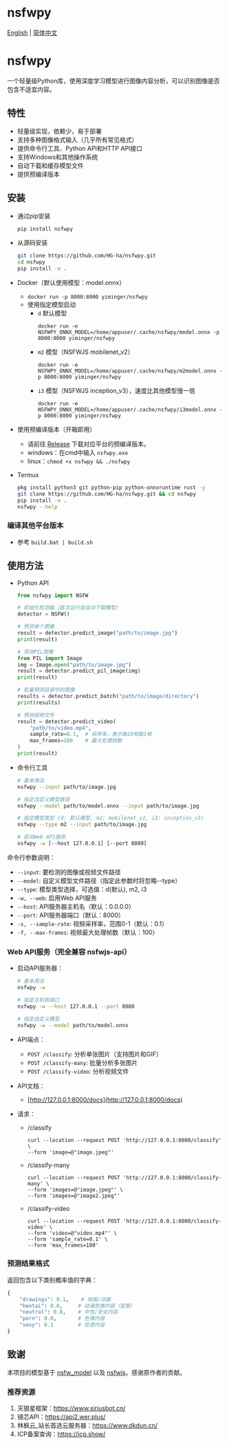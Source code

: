# nsfwpy

[English](README_EN.md) | [简体中文](README.md)

# nsfwpy
一个轻量级Python库，使用深度学习模型进行图像内容分析，可以识别图像是否包含不适宜内容。

## 特性

- 轻量级实现，依赖少，易于部署
- 支持多种图像格式输入（几乎所有常见格式）
- 提供命令行工具、Python API和HTTP API接口
- 支持Windows和其他操作系统
- 自动下载和缓存模型文件
- 提供预编译版本

## 安装

- 通过pip安装

    ```bash
    pip install nsfwpy
    ```

- 从源码安装

    ```bash
    git clone https://github.com/HG-ha/nsfwpy.git
    cd nsfwpy
    pip install -e .
    ```
    
- Docker（默认使用模型：model.onnx）
    - `docker run -p 8000:8000 yiminger/nsfwpy`
    - 使用指定模型启动
        - `d` 默认模型
            ```
            docker run -e NSFWPY_ONNX_MODEL=/home/appuser/.cache/nsfwpy/model.onnx -p 8000:8000 yiminger/nsfwpy
            ```
        - `m2` 模型（NSFWJS mobilenet_v2）
            ```
            docker run -e NSFWPY_ONNX_MODEL=/home/appuser/.cache/nsfwpy/m2model.onnx -p 8000:8000 yiminger/nsfwpy
            ```
        - `i3` 模型（NSFWJS inception_v3），速度比其他模型慢一倍
            ```
            docker run -e NSFWPY_ONNX_MODEL=/home/appuser/.cache/nsfwpy/i3model.onnx -p 8000:8000 yiminger/nsfwpy
            ```

- 使用预编译版本（开箱即用）
    - 请前往 [Release](https://github.com/HG-ha/nsfwpy/releases) 下载对应平台的预编译版本。
    - windows：在cmd中输入 `nsfwpy.exe`
    - linux：`chmod +x nsfwpy && ./nsfwpy`

- Termux
    ```bash
    pkg install python3 git python-pip python-onnxruntime rust -y
    git clone https://github.com/HG-ha/nsfwpy.git && cd nsfwpy
    pip install -e .
    nsfwpy --help
    ```

### 编译其他平台版本
- 参考 `build.bat | build.sh`


## 使用方法

- Python API

    ```python
    from nsfwpy import NSFW

    # 初始化检测器（首次运行会自动下载模型）
    detector = NSFW()

    # 预测单个图像
    result = detector.predict_image("path/to/image.jpg")
    print(result)

    # 预测PIL图像
    from PIL import Image
    img = Image.open("path/to/image.jpg")
    result = detector.predict_pil_image(img)
    print(result)

    # 批量预测目录中的图像
    results = detector.predict_batch("path/to/image/directory")
    print(results)

    # 预测视频文件
    result = detector.predict_video(
        "path/to/video.mp4",
        sample_rate=0.1,  # 采样率，表示每10帧取1帧
        max_frames=100    # 最大处理帧数
    )
    print(result)
    ```

- 命令行工具

    ```bash
    # 基本用法
    nsfwpy --input path/to/image.jpg

    # 指定自定义模型路径
    nsfwpy --model path/to/model.onnx --input path/to/image.jpg

    # 指定模型类型 (d: 默认模型, m2: mobilenet_v2, i3: inception_v3)
    nsfwpy --type m2 --input path/to/image.jpg

    # 启动Web API服务
    nsfwpy -w [--host 127.0.0.1] [--port 8080]
    ```

命令行参数说明：
- `--input`: 要检测的图像或视频文件路径
- `--model`: 自定义模型文件路径（指定此参数时将忽略--type）
- `--type`: 模型类型选择，可选值：d(默认), m2, i3
- `-w, --web`: 启用Web API服务
- `--host`: API服务器主机名（默认：0.0.0.0）
- `--port`: API服务器端口（默认：8000）
- `-s, --sample-rate`: 视频采样率，范围0-1（默认：0.1）
- `-f, --max-frames`: 视频最大处理帧数（默认：100）

### Web API服务（完全兼容 nsfwjs-api）

- 启动API服务器：

    ```bash
    # 基本用法
    nsfwpy -w

    # 指定主机和端口
    nsfwpy -w --host 127.0.0.1 --port 8080

    # 指定自定义模型
    nsfwpy -w --model path/to/model.onnx
    ```

- API端点：
    - `POST /classify`: 分析单张图片（支持图片和GIF）
    - `POST /classify-many`: 批量分析多张图片
    - `POST /classify-video`: 分析视频文件

- API文档：
    - [http://127.0.0.1:8000/docs](http://127.0.0.1:8000/docs)

- 请求：
    - /classify
        ```
        curl --location --request POST 'http://127.0.0.1:8000/classify' \
        --form 'image=@"image.jpeg"'
        ```
    - /classify-many
        ```
        curl --location --request POST 'http://127.0.0.1:8000/classify-many' \
        --form 'images=@"image.jpeg"' \
        --form 'images=@"image2.jpeg"'
        ```
    - /classify-video
        ```
        curl --location --request POST 'http://127.0.0.1:8000/classify-video' \
        --form 'video=@"video.mp4"' \
        --form 'sample_rate=0.1' \
        --form 'max_frames=100'
        ```

### 预测结果格式

返回包含以下类别概率值的字典：
```python
{
    "drawings": 0.1,    # 绘画/动画
    "hentai": 0.0,     # 动漫色情内容（変態）
    "neutral": 0.8,    # 中性/安全内容
    "porn": 0.0,       # 色情内容
    "sexy": 0.1        # 性感内容
}
```

## 致谢

本项目的模型基于 [nsfw_model](https://github.com/GantMan/nsfw_model) 以及 [nsfwjs](https://github.com/infinitered/nsfwjs)。感谢原作者的贡献。

### 推荐资源
1.  天狼星框架：<https://www.siriusbot.cn/>
2.  镜芯API：<https://api2.wer.plus/>
3.  林枫云_站长首选云服务器：<https://www.dkdun.cn/>
4.  ICP备案查询：<https://icp.show/>